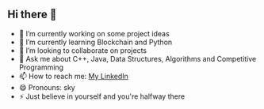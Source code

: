 ## Hi there 👋

- 🔭 I’m currently working on some project ideas
- 🌱 I’m currently learning Blockchain and Python
- 👯 I’m looking to collaborate on projects
- 💬 Ask me about C++, Java, Data Structures, Algorithms and Competitive Programming
- 📫 How to reach me: <a href="https://www.linkedin.com/in/akash925/">My LinkedIn</a>
- 😄 Pronouns: sky
- ⚡ Just believe in yourself and you're halfway there
